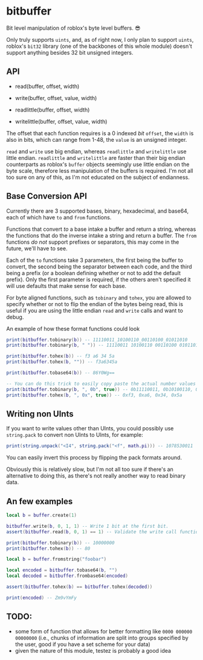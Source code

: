 # bitbuffer
Bit level manipulation of roblox's byte level buffers. :sunglasses:

Only truly supports `uints`, and, as of right now, I only plan to support `uints`, roblox's `bit32` library (one of the backbones of this whole module) doesn't support anything besides 32 bit unsigned integers.

## API

- read(buffer, offset, width)
- write(buffer, offset, value, width)

- readlittle(buffer, offset, width)
- writelittle(buffer, offset, value, width)

The offset that each function requires is a 0 indexed *bit* `offset`, the `width` is also in bits, which can range from 1-48, the `value` is an unsigned integer.

`read` and `write` use big endian, whereas `readlittle` and `writelittle` use little endian. `readlittle` and `writelittle` are faster than their big endian counterparts as roblox's `buffer` objects seemingly use little endian on the byte scale, therefore less manipulation of the buffers is required. I'm not all too sure on any of this, as I'm not educated on the subject of endianness.

## Base Conversion API

Currently there are 3 supported bases, binary, hexadecimal, and base64, each of which have `to` and `from` functions.

Functions that convert *to* a base intake a buffer and return a string, whereas the functions that do the inverse intake a string and return a buffer.
The `from` functions *do not* support prefixes or separators, this may come in the future, we'll have to see.

Each of the `to` functions take 3 parameters, the first being the buffer to convert, the second being the separator between each code, and the third being a prefix (or a boolean defining whether or not to add the default prefix). Only the first parameter is required, if the others aren't specified it will use defaults that make sense for each base.

For byte aligned functions, such as `tobinary` and `tohex`, you are allowed to specify whether or not to flip the endian of the bytes being read, this is useful if you are using the little endian `read` and `write` calls and want to debug.

An example of how these format functions could look
```lua
print(bitbuffer.tobinary(b)) -- 11110011_10100110_00110100_01011010
print(bitbuffer.tobinary(b, " ")) -- 11110011 10100110 00110100 01011010

print(bitbuffer.tohex(b)) -- f3 a6 34 5a
print(bitbuffer.tohex(b, "")) -- f3a6345a

print(bitbuffer.tobase64(b)) -- 86Y0Wg==

-- You can do this trick to easily copy paste the actual number values for debugging.
print(bitbuffer.tobinary(b, ", 0b", true)) -- 0b11110011, 0b10100110, 0b00110100, 0b01011010
print(bitbuffer.tohex(b, ", 0x", true)) -- 0xf3, 0xa6, 0x34, 0x5a
```

## Writing non UInts

If you want to write values other than UInts, you could possibly use `string.pack` to convert non UInts to UInts, for example:
```lua
print(string.unpack("<I4", string.pack("<f", math.pi))) -- 1078530011
```
You can easily invert this process by flipping the pack formats around.

Obviously this is relatively slow, but I'm not all too sure if there's an alternative to doing this, as there's not really another way to read binary data.

## An few examples
```lua
local b = buffer.create(1)

bitbuffer.write(b, 0, 1, 1) -- Write 1 bit at the first bit.
assert(bitbuffer.read(b, 0, 1) == 1) -- Validate the write call functioned as expected

print(bitbuffer.tobinary(b)) -- 10000000
print(bitbuffer.tohex(b)) -- 80
```

```lua
local b = buffer.fromstring("foobar")

local encoded = bitbuffer.tobase64(b, "")
local decoded = bitbuffer.frombase64(encoded)

assert(bitbuffer.tohex(b) == bitbuffer.tohex(decoded))

print(encoded) -- Zm9vYmFy
```

## TODO:
- some form of function that allows for better formatting like `0000 000000 00000000` (i.e., chunks of information are split into groups specified by the user, good if you have a set scheme for your data)
- given the nature of this module, testez is probably a good idea